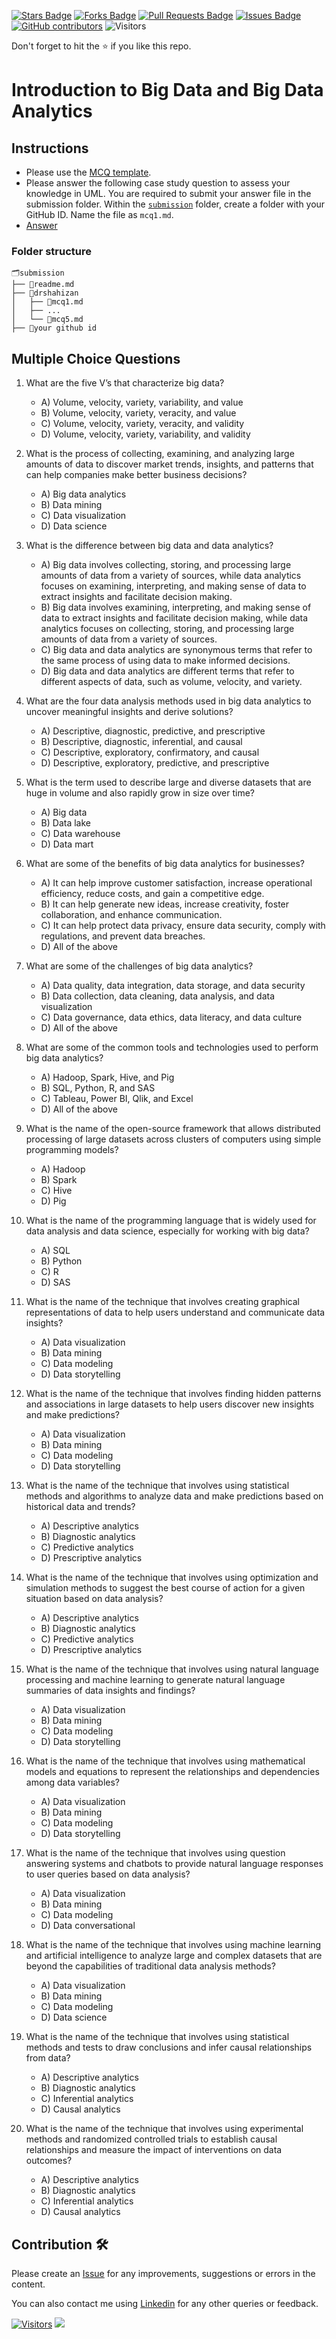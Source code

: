 <a href="https://github.com/drshahizan/BDM/stargazers"><img src="https://img.shields.io/github/stars/drshahizan/BDM" alt="Stars Badge"/></a>
<a href="https://github.com/drshahizan/BDM/network/members"><img src="https://img.shields.io/github/forks/drshahizan/BDM" alt="Forks Badge"/></a>
<a href="https://github.com/drshahizan/BDM/pulls"><img src="https://img.shields.io/github/issues-pr/drshahizan/BDM" alt="Pull Requests Badge"/></a>
<a href="https://github.com/drshahizan/BDM"><img src="https://img.shields.io/github/issues/drshahizan/BDM" alt="Issues Badge"/></a>
<a href="https://github.com/drshahizan/BDM/graphs/contributors"><img alt="GitHub contributors" src="https://img.shields.io/github/contributors/drshahizan/BDM?color=2b9348"></a>
![Visitors](https://api.visitorbadge.io/api/visitors?path=https%3A%2F%2Fgithub.com%2Fdrshahizan%2BDM&labelColor=%23d9e3f0&countColor=%23697689&style=flat)

Don't forget to hit the :star: if you like this repo.

# Introduction to Big Data and Big Data Analytics

## Instructions
- Please use the [MCQ template](temp_mcq.md).
- Please answer the following case study question to assess your knowledge in UML. You are required to submit your answer file in the submission folder. Within the [`submission`](../submission/) folder, create a folder with your GitHub ID. Name the file as `mcq1.md`.
- [Answer](https://github.com/drshahizan/)

### Folder structure

```
🗂️submission
├── 📄readme.md
├── 📁drshahizan
│   ├── 📄mcq1.md
│   ├── ...
│   └── 📄mcq5.md
├── 📁your github id
```


## Multiple Choice Questions																																					

1. What are the five V’s that characterize big data?
   - A) Volume, velocity, variety, variability, and value
   - B) Volume, velocity, variety, veracity, and value
   - C) Volume, velocity, variety, veracity, and validity
   - D) Volume, velocity, variety, variability, and validity

2. What is the process of collecting, examining, and analyzing large amounts of data to discover market trends, insights, and patterns that can help companies make better business decisions?
   - A) Big data analytics
   - B) Data mining
   - C) Data visualization
   - D) Data science

3. What is the difference between big data and data analytics?
   - A) Big data involves collecting, storing, and processing large amounts of data from a variety of sources, while data analytics focuses on examining, interpreting, and making sense of data to extract insights and facilitate decision making.
   - B) Big data involves examining, interpreting, and making sense of data to extract insights and facilitate decision making, while data analytics focuses on collecting, storing, and processing large amounts of data from a variety of sources.
   - C) Big data and data analytics are synonymous terms that refer to the same process of using data to make informed decisions.
   - D) Big data and data analytics are different terms that refer to different aspects of data, such as volume, velocity, and variety.

4. What are the four data analysis methods used in big data analytics to uncover meaningful insights and derive solutions?

   - A) Descriptive, diagnostic, predictive, and prescriptive
   - B) Descriptive, diagnostic, inferential, and causal
   - C) Descriptive, exploratory, confirmatory, and causal
   - D) Descriptive, exploratory, predictive, and prescriptive

5. What is the term used to describe large and diverse datasets that are huge in volume and also rapidly grow in size over time?
   - A) Big data
   - B) Data lake
   - C) Data warehouse
   - D) Data mart

6. What are some of the benefits of big data analytics for businesses?

   - A) It can help improve customer satisfaction, increase operational efficiency, reduce costs, and gain a competitive edge.
   - B) It can help generate new ideas, increase creativity, foster collaboration, and enhance communication.
   - C) It can help protect data privacy, ensure data security, comply with regulations, and prevent data breaches.
   - D) All of the above

7. What are some of the challenges of big data analytics?
   - A) Data quality, data integration, data storage, and data security
   - B) Data collection, data cleaning, data analysis, and data visualization
   - C) Data governance, data ethics, data literacy, and data culture
   - D) All of the above

8. What are some of the common tools and technologies used to perform big data analytics?
   - A) Hadoop, Spark, Hive, and Pig
   - B) SQL, Python, R, and SAS
   - C) Tableau, Power BI, Qlik, and Excel
   - D) All of the above

9. What is the name of the open-source framework that allows distributed processing of large datasets across clusters of computers using simple programming models?

   - A) Hadoop
   - B) Spark
   - C) Hive
   - D) Pig

10. What is the name of the programming language that is widely used for data analysis and data science, especially for working with big data?
    - A) SQL
    - B) Python
    - C) R
    - D) SAS

11. What is the name of the technique that involves creating graphical representations of data to help users understand and communicate data insights?
    - A) Data visualization
    - B) Data mining
    - C) Data modeling
    - D) Data storytelling

12. What is the name of the technique that involves finding hidden patterns and associations in large datasets to help users discover new insights and make predictions?
    - A) Data visualization
    - B) Data mining
    - C) Data modeling
    - D) Data storytelling

13. What is the name of the technique that involves using statistical methods and algorithms to analyze data and make predictions based on historical data and trends?

    - A) Descriptive analytics
    - B) Diagnostic analytics
    - C) Predictive analytics
    - D) Prescriptive analytics

14. What is the name of the technique that involves using optimization and simulation methods to suggest the best course of action for a given situation based on data analysis?
    - A) Descriptive analytics
    - B) Diagnostic analytics
    - C) Predictive analytics
    - D) Prescriptive analytics

15. What is the name of the technique that involves using natural language processing and machine learning to generate natural language summaries of data insights and findings?
    - A) Data visualization
    - B) Data mining
    - C) Data modeling
    - D) Data storytelling

16. What is the name of the technique that involves using mathematical models and equations to represent the relationships and dependencies among data variables?
    - A) Data visualization
    - B) Data mining
    - C) Data modeling
    - D) Data storytelling

17. What is the name of the technique that involves using question answering systems and chatbots to provide natural language responses to user queries based on data analysis?
    - A) Data visualization
    - B) Data mining
    - C) Data modeling
    - D) Data conversational

18. What is the name of the technique that involves using machine learning and artificial intelligence to analyze large and complex datasets that are beyond the capabilities of traditional data analysis methods?
    - A) Data visualization
    - B) Data mining
    - C) Data modeling
    - D) Data science

19. What is the name of the technique that involves using statistical methods and tests to draw conclusions and infer causal relationships from data?
    - A) Descriptive analytics
    - B) Diagnostic analytics
    - C) Inferential analytics
    - D) Causal analytics

20. What is the name of the technique that involves using experimental methods and randomized controlled trials to establish causal relationships and measure the impact of interventions on data outcomes?
    - A) Descriptive analytics
    - B) Diagnostic analytics
    - C) Inferential analytics
    - D) Causal analytics

## Contribution 🛠️
Please create an [Issue](https://github.com/drshahizan/BDM/issues) for any improvements, suggestions or errors in the content.

You can also contact me using [Linkedin](https://www.linkedin.com/in/drshahizan/) for any other queries or feedback.

[![Visitors](https://api.visitorbadge.io/api/visitors?path=https%3A%2F%2Fgithub.com%2Fdrshahizan&labelColor=%23697689&countColor=%23555555&style=plastic)](https://visitorbadge.io/status?path=https%3A%2F%2Fgithub.com%2Fdrshahizan)
![](https://hit.yhype.me/github/profile?user_id=81284918)


